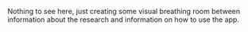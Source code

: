 Nothing to see here, just creating some visual breathing room between information about the research and information on how to use the app.
